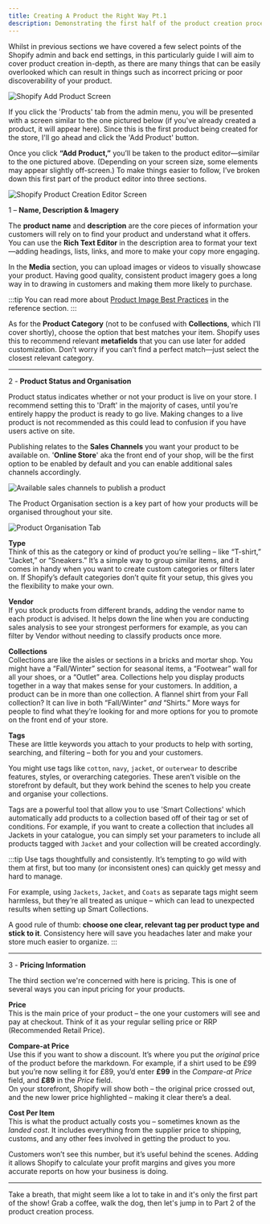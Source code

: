 ```yaml
---
title: Creating A Product the Right Way Pt.1
description: Demonstrating the first half of the product creation process.
---
```


Whilst in previous sections we have covered a few select points of the Shopify admin and back end settings, in this particularly guide I will aim to cover product creation in-depth, as there are many things that can be easily overlooked which can result in things such as incorrect pricing or poor discoverability of your product.

![Shopify Add Product Screen](/images/product_creation/shopify_add_products.png)

If you click the 'Products' tab from the admin menu, you will be presented with a screen similar to the one pictured below (if you've already created a product, it will appear here). Since this is the first product being created for the store, I'll go ahead and click the 'Add Product' button.

Once you click **“Add Product,”** you’ll be taken to the product editor—similar to the one pictured above. (Depending on your screen size, some elements may appear slightly off-screen.) To make things easier to follow, I’ve broken down this first part of the product editor into three sections.

![Shopify Product Creation Editor Screen](/images/product_creation/product_editor_1.png)

1 – **Name, Description & Imagery**

The **product name** and **description** are the core pieces of information your customers will rely on to find your product and understand what it offers. You can use the **Rich Text Editor** in the description area to format your text—adding headings, lists, links, and more to make your copy more engaging.

In the **Media** section, you can upload images or videos to visually showcase your product. Having good quality, consistent product imagery goes a long way in to drawing in customers and making them more likely to purchase.

:::tip
You can read more about [Product Image Best Practices](/reference/product-image-best-practice) in the reference section.
:::

As for the **Product Category** (not to be confused with **Collections**, which I’ll cover shortly), choose the option that best matches your item. Shopify uses this to recommend relevant **metafields** that you can use later for added customization. Don’t worry if you can’t find a perfect match—just select the closest relevant category.

---

2 - **Product Status and Organisation**

Product status indicates whether or not your product is live on your store. I recommend setting this to 'Draft' in the majority of cases, until you're entirely happy the product is ready to go live. Making changes to a live product is not recommended as this could lead to confusion if you have users active on site.

Publishing relates to the **Sales Channels** you want your product to be available on. '**Online Store**' aka the front end of your shop, will be the first option to be enabled by default and you can enable additional sales channels accordingly.

![Available sales channels to publish a product](/images/product_creation/managing_sales_channels.png)

The Product Organisation section is a key part of how your products will be organised throughout your site.

![Product Organisation Tab](/images/product_creation/product_organisation.png)

**Type**  
Think of this as the category or kind of product you’re selling – like “T-shirt,” “Jacket,” or “Sneakers.” It’s a simple way to group similar items, and it comes in handy when you want to create custom categories or filters later on. If Shopify’s default categories don’t quite fit your setup, this gives you the flexibility to make your own.

**Vendor**  
If you stock products from different brands, adding the vendor name to each product is advised. It helps down the line when you are conducting sales analysis to see your strongest performers for example, as you can filter by Vendor without needing to classify products once more.

**Collections**  
Collections are like the aisles or sections in a bricks and mortar shop. You might have a “Fall/Winter” section for seasonal items, a “Footwear” wall for all your shoes, or a “Outlet” area. Collections help you display products together in a way that makes sense for your customers. In addition, a product can be in more than one collection. A flannel shirt from your Fall collection? It can live in both “Fall/Winter” _and_ “Shirts.” More ways for people to find what they’re looking for and more options for you to promote on the front end of your store.

**Tags**<br/>
These are little keywords you attach to your products to help with sorting, searching, and filtering – both for you and your customers.

You might use tags like `cotton`, `navy`, `jacket`, or `outerwear` to describe features, styles, or overarching categories. These aren’t visible on the storefront by default, but they work behind the scenes to help you create and organise your collections.

Tags are a powerful tool that allow you to use 'Smart Collections' which automatically add products to a collection based off of their tag or set of conditions. For example, if you want to create a collection that includes all Jackets in your catalogue, you can simply set your parameters to include all products tagged with `Jacket` and your collection will be created accordingly.

:::tip
Use tags thoughtfully and consistently. It’s tempting to go wild with them at first, but too many (or inconsistent ones) can quickly get messy and hard to manage.

For example, using `Jackets`, `Jacket`, and `Coats` as separate tags might seem harmless, but they’re all treated as unique – which can lead to unexpected results when setting up Smart Collections.

A good rule of thumb: **choose one clear, relevant tag per product type and stick to it**. Consistency here will save you headaches later and make your store much easier to organize.
:::

---

3 - **Pricing Information**

The third section we're concerned with here is pricing. This is one of several ways you can input pricing for your products.

**Price**  
This is the main price of your product – the one your customers will see and pay at checkout. Think of it as your regular selling price or RRP (Recommended Retail Price).

**Compare-at Price**  
Use this if you want to show a discount. It’s where you put the _original_ price of the product before the markdown. For example, if a shirt used to be £99 but you’re now selling it for £89, you’d enter **£99** in the _Compare-at Price_ field, and **£89** in the _Price_ field.  
On your storefront, Shopify will show both – the original price crossed out, and the new lower price highlighted – making it clear there’s a deal.

**Cost Per Item**  
This is what the product actually costs you – sometimes known as the _landed cost_. It includes everything from the supplier price to shipping, customs, and any other fees involved in getting the product to you.

Customers won’t see this number, but it’s useful behind the scenes. Adding it allows Shopify to calculate your profit margins and gives you more accurate reports on how your business is doing.

---

Take a breath, that might seem like a lot to take in and it's only the first part of the show! Grab a coffee, walk the dog, then let's jump in to Part 2 of the product creation process.
